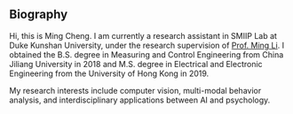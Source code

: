 ## Biography

Hi, this is Ming Cheng. I am currently a research assistant in SMIIP Lab at Duke Kunshan University, under the research supervision of [Prof. Ming Li](https://scholars.duke.edu/person/MingLi). I obtained the B.S. degree in Measuring and Control Engineering from China Jiliang University in 2018 and M.S. degree in Electrical and Electronic Engineering from the University of Hong Kong in 2019.

My research interests include computer vision, multi-modal behavior analysis, and interdisciplinary applications between AI and psychology. 


